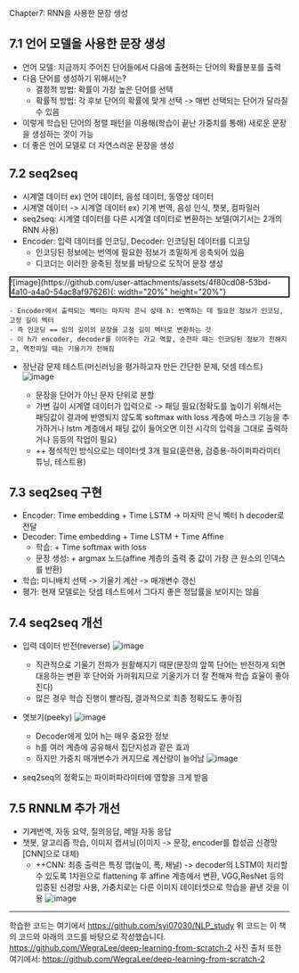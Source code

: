 Chapter7: RNN을 사용한 문장 생성
## 7.1 언어 모델을 사용한 문장 생성
- 언어 모델: 지금까지 주어진 단어들에서 다음에 출현하는 단어의 확률분포를 출력
- 다음 단어를 생성하기 위해서는?
    - 결정적 방법: 확률이 가장 높은 단어를 선택
    - 확률적 방법: 각 후보 단어의 확률에 맞게 선택 -> 매번 선택되는 단어가 달라질 수 있음
- 이렇게 학습된 단어의 정렬 패턴을 이용해(학습이 끝난 가중치를 통해) 새로운 문장을 생성하는 것이 가능
- 더 좋은 언어 모델로 더 자연스러운 문장을 생성
## 7.2 seq2seq
- 시계열 데이터 ex) 언어 데이터, 음성 데이터, 동영상 데이터
- 시계열 데이터 -> 시계열 데이터 ex) 기계 번역, 음성 인식, 챗봇, 컴파일러
- seq2seq: 시계열 데이터를 다른 시계열 데이터로 변환하는 보델(여기서는 2개의 RNN 사용)
- Encoder: 입력 데이터를 인코딩, Decoder: 인코딩된 데이터를 디코딩
  - 인코딩된 정보에는 번역에 필요한 정보가 조밀하게 응축되어 있음
  - 디코더는 이러한 응축된 정보를 바탕으로 도착어 문장 생성
<div style="border: 2px solid black;">![image](https://github.com/user-attachments/assets/4f80cd08-53bd-4a10-a4a0-54ac8af97626){: width="20%" height="20%"}</div>

    - Encoder에서 출력되는 벡터는 마지막 은닉 상태 h: 번역하는 데 필요한 정보가 인코딩, 고정 길이 벡터
    - 즉 인코딩 == 임의 길이의 문장을 고정 길이 벡터로 변환하는 것
    - 이 h가 encoder, decoder를 이어주는 가교 역할, 순전파 때는 인코딩된 정보가 전해지고, 역전파일 때는 기울기가 전해짐
- 장난감 문제 테스트(머신러닝을 평가하고자 만든 간단한 문제, 덧셈 테스트)
![image](https://github.com/user-attachments/assets/22daad7a-e2dc-4a91-9fa7-80acfbd87958)

    - 문장을 단어가 아닌 문자 단위로 분할
    - 가변 길이 시계열 데이터가 입력으로 -> 패딩 필요(정확도를 높이기 위해서는 패딩값이 결과에 반영되지 않도록 softmax with loss 계층에 마스크 기능을 추가하거나 lstm 계층에서 패딩 값이 들어오면 이전 시각의 입력을 그대로 출력하거나 등등의 작업이 필요)
    - ++ 정석적인 방식으로는 데이터셋 3개 필요(훈련용, 검증용-하이퍼파라미터 튜닝, 테스트용)

## 7.3 seq2seq 구현
- Encoder: Time embedding + Time LSTM -> 마지막 은닉 벡터 h decoder로 전달
- Decoder: Time embedding + Time LSTM + Time Affine
    - 학습: + Time softmax with loss
    - 문장 생성: + argmax 노드(affine 계층의 출력 중 값이 가장 큰 원소의 인덱스를 반환)
- 학습: 미니배치 선택 -> 기울기 계산 -> 매개변수 갱신
- 평가: 현재 모델로는 덧셈 테스트에서 그다지 좋은 정답률을 보이지는 않음

## 7.4 seq2seq 개선
- 입력 데이터 반전(reverse)
 ![image](https://github.com/user-attachments/assets/ff790884-ed20-43ef-8175-90fcaf38778d)

    - 직관적으로 기울기 전파가 원활해지기 때문(문장의 앞쪽 단어는 반전하게 되면 대응하는 변환 후 단어와 가까워지므로 기울기가 더 잘 전해져 학습 효율이 좋아진다)
    - 많은 경우 학습 진행이 빨라짐, 결과적으로 최종 정확도도 좋아짐
- 엿보기(peeky)
![image](https://github.com/user-attachments/assets/bd35600d-1e68-4f9f-b941-f67736e14456)
  
    - Decoder에게 있어 h는 매우 중요한 정보
    - h를 여러 계층에 공유해서 집단지성과 같은 효과
    - 하지만 가중치 매개변수가 커지므로 계산량이 늘어남
![image](https://github.com/user-attachments/assets/e626285d-61f6-4c3f-9289-b8faf7098ae8)

- seq2seq의 정확도는 파이퍼파라미터에 영향을 크게 받음

## 7.5 RNNLM 추가 개선
- 기계번역, 자동 요약, 질의응답, 메일 자동 응답
- 챗봇, 알고리즘 학습, 이미지 캡셔닝(이미지 -> 문장, encoder를 합성곱 신경망[CNN]으로 대체)
    - ++CNN: 최종 출력은 특징 맵(높이, 폭, 채널) -> decoder의 LSTM이 처리할 수 있도록 1차원으로 flattening 후 affine 계층에서 변환, VGG,ResNet 등의 입증된 신경망 사용, 가중치로는 다른 이미지 데이터셋으로 학습을 끝낸 것을 이용
![image](https://github.com/user-attachments/assets/e7ac618a-b88c-425b-9a0f-fb6be232453c)

--- 
학습한 코드는 여기에서
https://github.com/syi07030/NLP_study
위 코드는 이 책의 코드와 아래의 코드를 바탕으로 작성했습니다.
https://github.com/WegraLee/deep-learning-from-scratch-2
사진 출처 또한 여기에서: https://github.com/WegraLee/deep-learning-from-scratch-2
